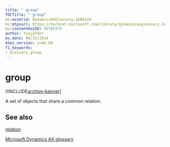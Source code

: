 ```yaml
---
title: " group"
TOCTitle: " group"
ms:assetid: DynamicsAXGlossary.1606324
ms:mtpsurl: https://technet.microsoft.com/library/dynamicsaxglossary.1606324(v=AX.60)
ms:contentKeyID: 45765375
author: tonyafehr
ms.date: 08/25/2014
mtps_version: v=AX.60
f1_keywords:
- Glossary.group
---
```


# group


[!INCLUDE[archive-banner](includes/archive-banner.md)]

A set of objects that share a common relation.

## See also

[relation](relation.md)

[Microsoft Dynamics AX glossary](glossary/microsoft-dynamics-ax-glossary.md)

  


